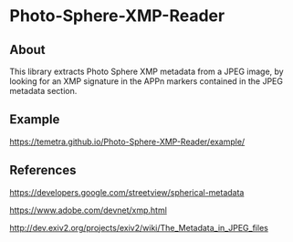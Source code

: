 # Photo-Sphere-XMP-Reader

## About

This library extracts Photo Sphere XMP metadata from a JPEG image, by looking for an XMP signature in the APPn markers contained in the JPEG metadata section.

## Example

https://temetra.github.io/Photo-Sphere-XMP-Reader/example/

## References

https://developers.google.com/streetview/spherical-metadata

https://www.adobe.com/devnet/xmp.html

http://dev.exiv2.org/projects/exiv2/wiki/The_Metadata_in_JPEG_files
